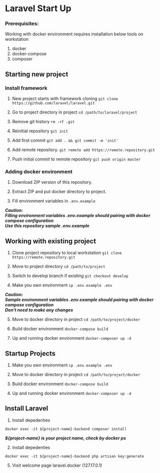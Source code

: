 # Laravel Start Up

### Prerequisites:

Working with docker environment requires installation below tools on workstation 
1. docker
2. docker-compose
3. composer

## Starting new project

### Install framework

1. New project starts with framework cloning
`git clone https://github.com/laravel/laravel.git`

2. Go to project directory in project 
`cd /path/to/laravel/project`

2. Remove git history
`rm -rf .git`

3. Reinitial repository
`git init`

4. Add first commit
`git add . && git commit -m 'init'` 

5. Add remote repository.
`git remote add https://remote.repository.git`

6. Push initial commit to remote repository
`git push origin master`

### Adding docker environment

1. Download ZIP version of this repository.

2. Extract ZIP and put docker directory to project.

3. Fill  environment variables in `.env.example`

***Caution:\
Filling environment variables .env.example should pairing with docker compose configuration\
Use this repository sample .env.example***

## Working with existing project

1. Clone project repository to local workstation
`git clone https://remote.repository.git`

2. Move to project directory
`cd /path/to/project` 

3. Switch to develop branch if existing
`git checkout develop` 

4.  Make you own environment 
`cp .env.example .env`

***Caution:\
Sample environment variables .env.example should pairing with docker compose configuration\
Don't need to make any changes***  

5. Move to docker directory in project
`cd /path/to/project/docker`  

6.  Build docker environment
`docker-compose build`

7. Up and running docker environment
`docker-composer up -d`


## Startup Projects

1.  Make you own environment 
`cp .env.example .env`

2. Move to docker directory in project
`cd /path/to/project/docker`  

3.  Build docker environment
`docker-compose build`

4. Up and running docker environment
`docker-composer up -d`


## Install Laravel


1. Install depedenties
 
`docker exec -it ${project-name}-backend composer install`

***${project-name} is your project name, check by docker ps***

2. Install depedenties
 
`docker exec -it ${project-name}-backend php artisan key:generate`

5. Visit welcome page laravel.docker (127.17.0.1) 
